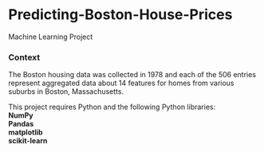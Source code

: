 # Predicting-Boston-House-Prices
Machine Learning Project 
<h3>Context</h3>
The Boston housing data was collected in 1978 and each of the 506 entries represent aggregated data about 14 features for homes from various suburbs in Boston, Massachusetts.<br>

This project requires Python and the following Python libraries:<br> 
<strong>NumPy<br>
Pandas<br>
matplotlib<br>
scikit-learn</strong>
